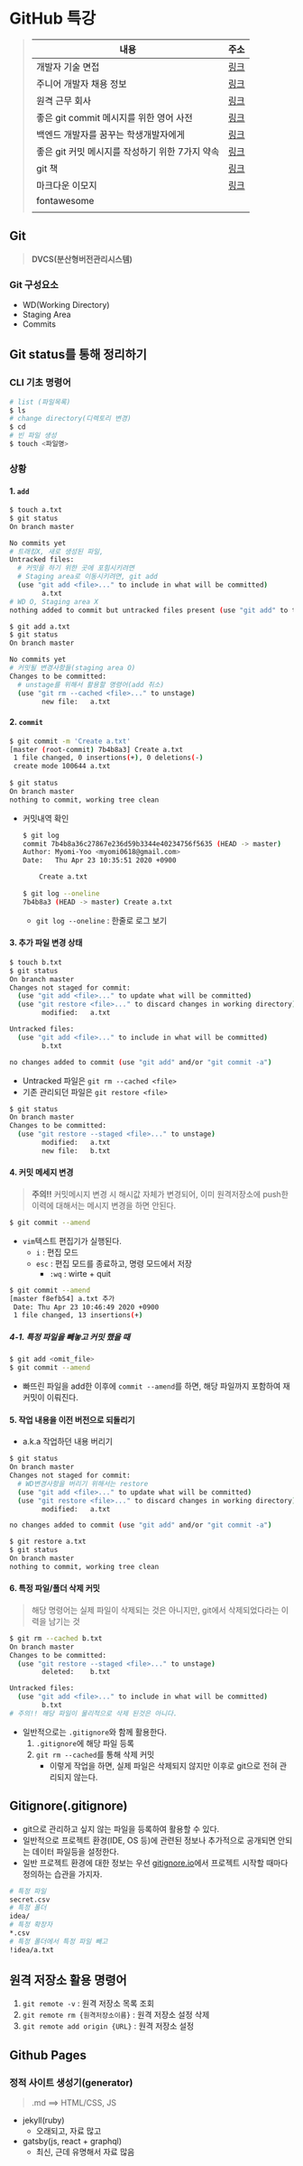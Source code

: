 # GitHub 특강

>| 내용                                            | 주소                                                         |
>| ----------------------------------------------- | ------------------------------------------------------------ |
>| 개발자 기술 면접                                | [링크](https://github.com/JaeYeopHan/Interview_Question_for_Beginner) |
>| 주니어 개발자 채용 정보                         | [링크](https://github.com/jojoldu/junior-recruit-scheduler)  |
>| 원격 근무 회사                                  | [링크](https://github.com/milooy/remote-or-flexible-work-company-in-korea) |
>| 좋은 git commit 메시지를 위한 영어 사전         | [링크](https://blog.ull.im/engineering/2019/03/10/logs-on-git.html) |
>| 백엔드 개발자를 꿈꾸는 학생개발자에게           | [링크](https://d2.naver.com/news/3435170)                    |
>| 좋은 git 커밋 메시지를 작성하기 위한 7가지 약속 | [링크](https://meetup.toast.com/posts/106)                   |
>| git 책                                          | [링크](https://git-scm.com/book/ko/v2)                       |
>| 마크다운 이모지                                 | [링크](https://gist.github.com/rxaviers/7360908)             |
>| fontawesome                                     |                                                              |
>|                                                 |                                                              |

## Git

> **DVCS(분산형버전관리시스템)** 

### Git 구성요소

- WD(Working Directory)
- Staging Area
- Commits

## Git status를 통해 정리하기

### CLI 기초 명령어

```bash
# list (파일목록)
$ ls
# change directory(디렉토리 변경)
$ cd
# 빈 파일 생성
$ touch <파일명>
```

### 상황

#### 1. `add`

```bash
$ touch a.txt
$ git status
On branch master

No commits yet
# 트래킹X, 새로 생성된 파일,
Untracked files:
  # 커밋을 하기 위한 곳에 포힘시키려면
  # Staging area로 이동시키려면, git add
  (use "git add <file>..." to include in what will be committed)
        a.txt
# WD O, Staging area X
nothing added to commit but untracked files present (use "git add" to track)
```

```bash
$ git add a.txt
$ git status
On branch master

No commits yet
# 커밋될 변경사항들(staging area O)
Changes to be committed:
  # unstage를 위해서 활용할 명령어(add 취소)
  (use "git rm --cached <file>..." to unstage)
        new file:   a.txt
```

#### 2. `commit`

``` bash
$ git commit -m 'Create a.txt'
[master (root-commit) 7b4b8a3] Create a.txt
 1 file changed, 0 insertions(+), 0 deletions(-)
 create mode 100644 a.txt
 
$ git status
On branch master
nothing to commit, working tree clean
```

- 커밋내역 확인

  ```bash
  $ git log
  commit 7b4b8a36c27867e236d59b3344e40234756f5635 (HEAD -> master)
  Author: Myomi-Yoo <myomi0618@gmail.com>
  Date:   Thu Apr 23 10:35:51 2020 +0900
  
      Create a.txt
      
  $ git log --oneline
  7b4b8a3 (HEAD -> master) Create a.txt
  ```

  - `git log --oneline` : 한줄로 로그 보기

#### 3. 추가 파일 변경 상태

```bash
$ touch b.txt
$ git status
On branch master
Changes not staged for commit:
  (use "git add <file>..." to update what will be committed)
  (use "git restore <file>..." to discard changes in working directory)
        modified:   a.txt

Untracked files:
  (use "git add <file>..." to include in what will be committed)
        b.txt

no changes added to commit (use "git add" and/or "git commit -a")
```

* Untracked 파일은  `git rm --cached <file>`
* 기존 관리되던 파일은 `git restore <file>`

```bash
$ git status
On branch master
Changes to be committed:
  (use "git restore --staged <file>..." to unstage)
        modified:   a.txt
        new file:   b.txt
```

#### 4. 커밋 메세지 변경

> **주의!!** 커밋메시지 변경 시 해시값 자체가 변경되어, 이미 원격저장소에 push한 이력에 대해서는 메시지 변경을 하면 안된다.

```bash
$ git commit --amend
```

* `vim`텍스트 편집기가 실행된다.
  * `i` : 편집 모드
  * `esc` : 편집 모드를 종료하고, 명령 모드에서 저장
    * `:wq` : wirte + quit

```bash
$ git commit --amend
[master f8efb54] a.txt 추가
 Date: Thu Apr 23 10:46:49 2020 +0900
 1 file changed, 13 insertions(+)
```

##### 4-1. 특정 파일을 빼놓고 커밋 했을 때

```bash
$ git add <omit_file>
$ git commit --amend
```

* 빠뜨린 파일을 add한 이후에 `commit --amend`를 하면, 해당 파일까지 포함하여 재커밋이 이뤄진다.

#### 5. 작업 내용을 이전 버전으로 되돌리기

- a.k.a 작업하던 내용 버리기

```bash
$ git status
On branch master
Changes not staged for commit:
  # WD변경사항을 버리기 위해서는 restore
  (use "git add <file>..." to update what will be committed)
  (use "git restore <file>..." to discard changes in working directory)
        modified:   a.txt

no changes added to commit (use "git add" and/or "git commit -a")
```

```bash
$ git restore a.txt
$ git status
On branch master
nothing to commit, working tree clean
```

#### 6. 특정 파일/폴더 삭제 커밋

> 해당 명령어는 실제 파일이 삭제되는 것은 아니지만, git에서 삭제되었다라는 이력을 남기는 것

```bash
$ git rm --cached b.txt
On branch master
Changes to be committed:
  (use "git restore --staged <file>..." to unstage)
        deleted:    b.txt

Untracked files:
  (use "git add <file>..." to include in what will be committed)
        b.txt
# 주의!! 해당 파일이 물리적으로 삭제 된것은 아니다.
```

- 일반적으로는 `.gitignore`와 함께 활용한다.
  1. `.gitignore`에 해당 파일 등록
  2. `git rm --cached`를 통해 삭제 커밋
     - 이렇게 작업을 하면, 실제 파일은 삭제되지 않지만 이후로 git으로 전혀 관리되지 않는다.

## Gitignore(.gitignore)

- git으로 관리하고 싶지 않는 파일을 등록하여 활용할 수 있다.
- 일반적으로 프로젝트 환경(IDE, OS 등)에 관련된 정보나 추가적으로 공개되면 안되는 데이터 파일등을 설정한다.
- 일반 프로젝트 환경에 대한 정보는 우선 [gitignore.io](http://gitignore.io)에서 프로젝트 시작할 때마다 정의하는 습관을 가지자.

```bash
# 특정 파일
secret.csv
# 특정 폴더
idea/
# 특정 확장자
*.csv
# 특정 폴더에서 특정 파일 빼고
!idea/a.txt
```

## 원격 저장소 활용 명령어

1.  `git remote -v` : 원격 저장소 목록 조회
2.  `git remote rm {원격저장소이름}` : 원격 저장소 설정 삭제
3. `git remote add origin {URL}` : 원격 저장소 설정

## Github Pages

### 정적 사이트 생성기(generator)

> .md ==> HTML/CSS, JS

- jekyll(ruby)
  - 오래되고, 자료 많고
- gatsby(js, react + graphql)
  - 최신, 근데 유명해서 자료 많음